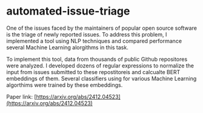 # automated-issue-triage
One of the issues faced by the maintainers of popular open source software is the triage of newly
reported issues. To address this problem, I implemented a tool using NLP techniques and compared
performance several Machine Learning alorgithms in this task.  

To implement this tool, data from thousands of public Github repositores were analyzed. 
I developed dozens of regular expressions to normalize the input from issues submitted to
these repostitoreis and calcualte BERT embeddings of them. Several classifiers using for
various Machine Learning algorthims  were trained by these embeddings.

Paper link: [https://arxiv.org/abs/2412.04523](https://arxiv.org/abs/2412.04523)
